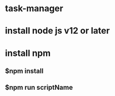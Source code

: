 # task-manager

# install node js v12 or later
# install npm
## $npm install
## $npm run scriptName
